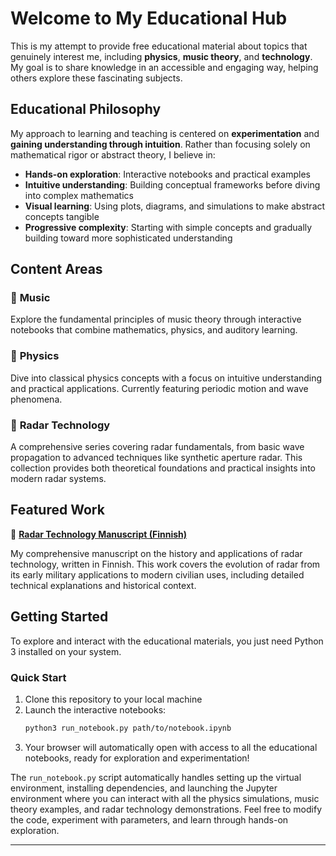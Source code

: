 # Welcome to My Educational Hub

This is my attempt to provide free educational material about topics that genuinely interest me, including **physics**, **music theory**, and **technology**. My goal is to share knowledge in an accessible and engaging way, helping others explore these fascinating subjects.

## Educational Philosophy

My approach to learning and teaching is centered on **experimentation** and **gaining understanding through intuition**. Rather than focusing solely on mathematical rigor or abstract theory, I believe in:

- **Hands-on exploration**: Interactive notebooks and practical examples
- **Intuitive understanding**: Building conceptual frameworks before diving into complex mathematics
- **Visual learning**: Using plots, diagrams, and simulations to make abstract concepts tangible
- **Progressive complexity**: Starting with simple concepts and gradually building toward more sophisticated understanding

## Content Areas

### 🎵 **Music**
Explore the fundamental principles of music theory through interactive notebooks that combine mathematics, physics, and auditory learning.

### 🔬 **Physics**
Dive into classical physics concepts with a focus on intuitive understanding and practical applications. Currently featuring periodic motion and wave phenomena.

### 📡 **Radar Technology**
A comprehensive series covering radar fundamentals, from basic wave propagation to advanced techniques like synthetic aperture radar. This collection provides both theoretical foundations and practical insights into modern radar systems.

## Featured Work

📘 **[Radar Technology Manuscript (Finnish)](Tutkakirja/Käsikirjoitus_05_12_2024.pdf)**

My comprehensive manuscript on the history and applications of radar technology, written in Finnish. This work covers the evolution of radar from its early military applications to modern civilian uses, including detailed technical explanations and historical context.

## Getting Started

To explore and interact with the educational materials, you just need Python 3 installed on your system.

### Quick Start
1. Clone this repository to your local machine
2. Launch the interactive notebooks:
   ```bash
   python3 run_notebook.py path/to/notebook.ipynb
   ```
3. Your browser will automatically open with access to all the educational notebooks, ready for exploration and experimentation!

The `run_notebook.py` script automatically handles setting up the virtual environment, installing dependencies, and launching the Jupyter environment where you can interact with all the physics simulations, music theory examples, and radar technology demonstrations. Feel free to modify the code, experiment with parameters, and learn through hands-on exploration.

---
